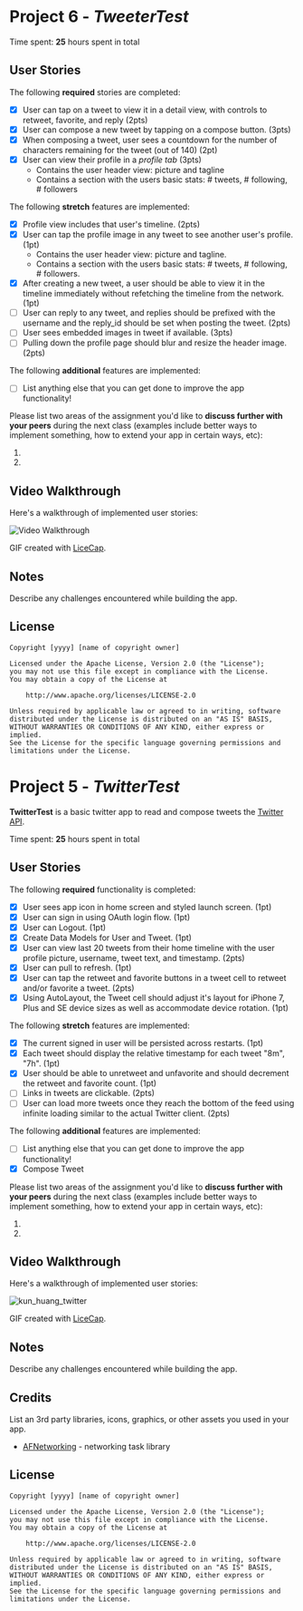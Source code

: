 # Project 6 - *TweeterTest*

Time spent: **25** hours spent in total

## User Stories

The following **required** stories are completed:

- [X] User can tap on a tweet to view it in a detail view, with controls to retweet, favorite, and reply (2pts)
- [X] User can compose a new tweet by tapping on a compose button. (3pts)
- [X] When composing a tweet, user sees a countdown for the number of characters remaining for the tweet (out of 140) (2pt)
- [X] User can view their profile in a *profile tab* (3pts)
   - Contains the user header view: picture and tagline
   - Contains a section with the users basic stats: # tweets, # following, # followers

The following **stretch** features are implemented:

- [X] Profile view includes that user's timeline. (2pts)
- [X] User can tap the profile image in any tweet to see another user's profile. (1pt)
   - Contains the user header view: picture and tagline.
   - Contains a section with the users basic stats: # tweets, # following, # followers.
- [X] After creating a new tweet, a user should be able to view it in the timeline immediately without refetching the timeline from the network. (1pt)
- [ ] User can reply to any tweet, and replies should be prefixed with the username and the reply_id should be set when posting the tweet. (2pts)
- [ ] User sees embedded images in tweet if available. (3pts)
- [ ] Pulling down the profile page should blur and resize the header image. (2pts)

The following **additional** features are implemented:

- [ ] List anything else that you can get done to improve the app functionality!

Please list two areas of the assignment you'd like to **discuss further with your peers** during the next class (examples include better ways to implement something, how to extend your app in certain ways, etc):

1.
2.

## Video Walkthrough

Here's a walkthrough of implemented user stories:

<img src='http://i.imgur.com/link/to/your/gif/file.gif' title='Video Walkthrough' width='' alt='Video Walkthrough' />

GIF created with [LiceCap](http://www.cockos.com/licecap/).

## Notes

Describe any challenges encountered while building the app.

## License

    Copyright [yyyy] [name of copyright owner]

    Licensed under the Apache License, Version 2.0 (the "License");
    you may not use this file except in compliance with the License.
    You may obtain a copy of the License at

        http://www.apache.org/licenses/LICENSE-2.0

    Unless required by applicable law or agreed to in writing, software
    distributed under the License is distributed on an "AS IS" BASIS,
    WITHOUT WARRANTIES OR CONDITIONS OF ANY KIND, either express or implied.
    See the License for the specific language governing permissions and
    limitations under the License.
# Project 5 - *TwitterTest*

**TwitterTest** is a basic twitter app to read and compose tweets the [Twitter API](https://apps.twitter.com/).

Time spent: **25** hours spent in total

## User Stories

The following **required** functionality is completed:

- [X] User sees app icon in home screen and styled launch screen. (1pt)
- [X] User can sign in using OAuth login flow. (1pt)
- [X] User can Logout. (1pt)
- [X] Create Data Models for User and Tweet. (1pt)
- [X] User can view last 20 tweets from their home timeline with the user profile picture, username, tweet text, and timestamp. (2pts)
- [X] User can pull to refresh. (1pt)
- [X] User can tap the retweet and favorite buttons in a tweet cell to retweet and/or favorite a tweet. (2pts)
- [X] Using AutoLayout, the Tweet cell should adjust it's layout for iPhone 7, Plus and SE device sizes as well as accommodate device rotation. (1pt)

The following **stretch** features are implemented:

- [X] The current signed in user will be persisted across restarts. (1pt)
- [X] Each tweet should display the relative timestamp for each tweet "8m", "7h". (1pt)
- [X] User should be able to unretweet and unfavorite and should decrement the retweet and favorite count. (1pt)
- [ ] Links in tweets are clickable. (2pts)
- [ ] User can load more tweets once they reach the bottom of the feed using infinite loading similar to the actual Twitter client. (2pts)

The following **additional** features are implemented:

- [ ] List anything else that you can get done to improve the app functionality!
- [X] Compose Tweet

Please list two areas of the assignment you'd like to **discuss further with your peers** during the next class (examples include better ways to implement something, how to extend your app in certain ways, etc):

1.
2.

## Video Walkthrough

Here's a walkthrough of implemented user stories:

![kun_huang_twitter](https://user-images.githubusercontent.com/28847045/46985754-fd2e5780-d0b9-11e8-8c60-91d4a8f8431e.gif)

GIF created with [LiceCap](http://www.cockos.com/licecap/).

## Notes

Describe any challenges encountered while building the app.

## Credits

List an 3rd party libraries, icons, graphics, or other assets you used in your app.

- [AFNetworking](https://github.com/AFNetworking/AFNetworking) - networking task library

## License

    Copyright [yyyy] [name of copyright owner]

    Licensed under the Apache License, Version 2.0 (the "License");
    you may not use this file except in compliance with the License.
    You may obtain a copy of the License at

        http://www.apache.org/licenses/LICENSE-2.0

    Unless required by applicable law or agreed to in writing, software
    distributed under the License is distributed on an "AS IS" BASIS,
    WITHOUT WARRANTIES OR CONDITIONS OF ANY KIND, either express or implied.
    See the License for the specific language governing permissions and
    limitations under the License.
